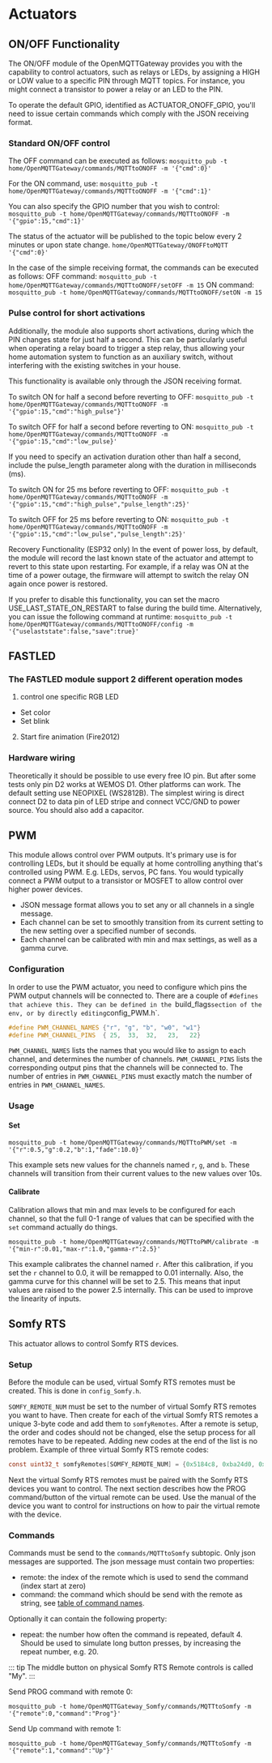 
# Actuators
## ON/OFF Functionality
The ON/OFF module of the OpenMQTTGateway provides you with the capability to control actuators, such as relays or LEDs, by assigning a HIGH or LOW value to a specific PIN through MQTT topics. For instance, you might connect a transistor to power a relay or an LED to the PIN.

To operate the default GPIO, identified as ACTUATOR_ONOFF_GPIO, you'll need to issue certain commands which comply with the JSON receiving format.

### Standard ON/OFF control
The OFF command can be executed as follows:
`mosquitto_pub -t home/OpenMQTTGateway/commands/MQTTtoONOFF -m '{"cmd":0}'`

For the ON command, use:
`mosquitto_pub -t home/OpenMQTTGateway/commands/MQTTtoONOFF -m '{"cmd":1}'`

You can also specify the GPIO number that you wish to control:
`mosquitto_pub -t home/OpenMQTTGateway/commands/MQTTtoONOFF -m '{"gpio":15,"cmd":1}'`

The status of the actuator will be published to the topic below every 2 minutes or upon state change.
`home/OpenMQTTGateway/ONOFFtoMQTT '{"cmd":0}'`

In the case of the simple receiving format, the commands can be executed as follows:
OFF command: `mosquitto_pub -t home/OpenMQTTGateway/commands/MQTTtoONOFF/setOFF -m 15`
ON command: `mosquitto_pub -t home/OpenMQTTGateway/commands/MQTTtoONOFF/setON -m 15`

### Pulse control for short activations
Additionally, the module also supports short activations, during which the PIN changes state for just half a second. This can be particularly useful when operating a relay board to trigger a step relay, thus allowing your home automation system to function as an auxiliary switch, without interfering with the existing switches in your house.

This functionality is available only through the JSON receiving format.

To switch ON for half a second before reverting to OFF:
`mosquitto_pub -t home/OpenMQTTGateway/commands/MQTTtoONOFF -m '{"gpio":15,"cmd":"high_pulse"}'`

To switch OFF for half a second before reverting to ON:
`mosquitto_pub -t home/OpenMQTTGateway/commands/MQTTtoONOFF -m '{"gpio":15,"cmd":"low_pulse}'`

If you need to specify an activation duration other than half a second, include the pulse_length parameter along with the duration in milliseconds (ms).

To switch ON for 25 ms before reverting to OFF:
`mosquitto_pub -t home/OpenMQTTGateway/commands/MQTTtoONOFF -m '{"gpio":15,"cmd":"high_pulse","pulse_length":25}'`

To switch OFF for 25 ms before reverting to ON:
`mosquitto_pub -t home/OpenMQTTGateway/commands/MQTTtoONOFF -m '{"gpio":15,"cmd":"low_pulse","pulse_length":25}'`

Recovery Functionality (ESP32 only)
In the event of power loss, by default, the module will record the last known state of the actuator and attempt to revert to this state upon restarting. For example, if a relay was ON at the time of a power outage, the firmware will attempt to switch the relay ON again once power is restored.

If you prefer to disable this functionality, you can set the macro USE_LAST_STATE_ON_RESTART to false during the build time. Alternatively, you can issue the following command at runtime:
`mosquitto_pub -t home/OpenMQTTGateway/commands/MQTTtoONOFF/config -m '{"uselaststate":false,"save":true}'`

## FASTLED
### The FASTLED module support 2 different operation modes
1. control one specific RGB LED
* Set color
* Set blink

2. Start fire animation (Fire2012)

### Hardware wiring
Theoretically it should be possible to use every free IO pin. But after some tests only pin D2 works at WEMOS D1. Other platforms can work.
The default setting use NEOPIXEL (WS2812B). The simplest wiring is direct connect D2 to data pin of LED stripe and connect VCC/GND to power source. You should also add a capacitor.

## PWM
This module allows control over PWM outputs.
It's primary use is for controlling LEDs, but it should be equally at home controlling anything that's controlled using PWM.
E.g. LEDs, servos, PC fans.
You would typically connect a PWM output to a transistor or MOSFET to allow control over higher power devices.

* JSON message format allows you to set any or all channels in a single message.
* Each channel can be set to smoothly transition from its current setting to the new setting over a specified number of seconds.
* Each channel can be calibrated with min and max settings, as well as a gamma curve.

### Configuration
In order to use the PWM actuator, you need to configure which pins the PWM output channels will be connected to.
There are a couple of `#defines that achieve this.
They can be defined in the `build_flags` section of the env, or by directly editing `config_PWM.h`.

```c
#define PWM_CHANNEL_NAMES {"r", "g", "b", "w0", "w1"}
#define PWM_CHANNEL_PINS  { 25,  33,  32,   23,   22}
```

`PWM_CHANNEL_NAMES` lists the names that you would like to assign to each channel, and determines the number of channels.
`PWM_CHANNEL_PINS` lists the corresponding output pins that the channels will be connected to.
The number of entries in `PWM_CHANNEL_PINS` must exactly match the number of entries in `PWM_CHANNEL_NAMES`.

### Usage

#### Set
`mosquitto_pub -t home/OpenMQTTGateway/commands/MQTTtoPWM/set -m '{"r":0.5,"g":0.2,"b":1,"fade":10.0}'`

This example sets new values for the channels named `r`, `g`, and `b`.
These channels will transition from their current values to the new values over 10s.

#### Calibrate
Calibration allows that min and max levels to be configured for each channel, so that the full 0-1 range of values
that can be specified with the `set` command actually do things.

`mosquitto_pub -t home/OpenMQTTGateway/commands/MQTTtoPWM/calibrate -m '{"min-r":0.01,"max-r":1.0,"gamma-r":2.5}'`

This example calibrates the channel named `r`.
After this calibration, if you set the `r` channel to 0.0, it will be remapped to 0.01 internally.
Also, the gamma curve for this channel will be set to 2.5.
This means that input values are raised to the power 2.5 internally.
This can be used to improve the linearity of inputs.

## Somfy RTS
This actuator allows to control Somfy RTS devices.

### Setup
Before the module can be used, virtual Somfy RTS remotes must be created.
This is done in `config_Somfy.h`.

`SOMFY_REMOTE_NUM` must be set to the number of virtual Somfy RTS remotes you want to have.
Then create for each of the virtual Somfy RTS remotes a unique 3-byte code and add them to `somfyRemotes`.
After a remote is setup, the order and codes should not be changed, else the setup process for all remotes have to be repeated.
Adding new codes at the end of the list is no problem.
Example of three virtual Somfy RTS remote codes:
```C
const uint32_t somfyRemotes[SOMFY_REMOTE_NUM] = {0x5184c8, 0xba24d0, 0xb77753};
```

Next the virtual Somfy RTS remotes must be paired with the Somfy RTS devices you want to control.
The next section describes how the PROG command/button of the virtual remote can be used.
Use the manual of the device you want to control for instructions on how to pair the virtual remote with the device.

### Commands
Commands must be send to the `commands/MQTTtoSomfy` subtopic.
Only json messages are supported.
The json message must contain two properties:
* remote: the index of the remote which is used to send the command (index start at zero)
* command: the command which should be send with the remote as string, see [table of command names](https://github.com/Legion2/Somfy_Remote_Lib#available-commands).

Optionally it can contain the following property:
* repeat: the number how often the command is repeated, default 4. Should be used to simulate long button presses, by increasing the repeat number, e.g. 20.

::: tip
The middle button on physical Somfy RTS Remote controls is called "My".
:::

Send PROG command with remote 0:

`mosquitto_pub -t home/OpenMQTTGateway_Somfy/commands/MQTTtoSomfy -m '{"remote":0,"command":"Prog"}'`

Send Up command with remote 1:

`mosquitto_pub -t home/OpenMQTTGateway_Somfy/commands/MQTTtoSomfy -m '{"remote":1,"command":"Up"}'`
